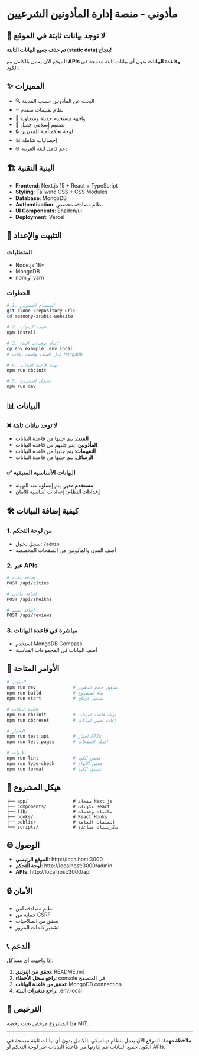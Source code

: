 # مأذوني - منصة إدارة المأذونين الشرعيين

## 🚫 لا توجد بيانات ثابتة في الموقع

**تم حذف جميع البيانات الثابتة (static data) بنجاح!** 

الموقع الآن يعمل بالكامل مع **APIs وقاعدة البيانات** بدون أي بيانات ثابتة مدمجة في الكود.

## ✨ المميزات

- 🔍 البحث عن المأذونين حسب المدينة
- ⭐ نظام تقييمات متقدم
- 📱 واجهة مستخدم حديثة ومتجاوبة
- 🎨 تصميم إسلامي جميل
- 🔒 لوحة تحكم آمنة للمديرين
- 📊 إحصائيات شاملة
- 🌐 دعم كامل للغة العربية

## 🏗️ البنية التقنية

- **Frontend**: Next.js 15 + React + TypeScript
- **Styling**: Tailwind CSS + CSS Modules
- **Database**: MongoDB
- **Authentication**: نظام مصادقة مخصص
- **UI Components**: Shadcn/ui
- **Deployment**: Vercel

## 🚀 التثبيت والإعداد

### المتطلبات
- Node.js 18+
- MongoDB
- npm أو yarn

### الخطوات
```bash
# 1. استنساخ المشروع
git clone <repository-url>
cd mazoony-arabic-website

# 2. تثبيت التبعيات
npm install

# 3. إعداد متغيرات البيئة
cp env.example .env.local
# عدل الملف وأضف بيانات MongoDB

# 4. تهيئة قاعدة البيانات
npm run db:init

# 5. تشغيل المشروع
npm run dev
```

## 📊 البيانات

### ❌ لا توجد بيانات ثابتة
- **المدن**: يتم جلبها من قاعدة البيانات
- **المأذونين**: يتم جلبهم من قاعدة البيانات
- **التقييمات**: يتم جلبها من قاعدة البيانات
- **الرسائل**: يتم جلبها من قاعدة البيانات

### ✅ البيانات الأساسية المتبقية
- **مستخدم مدير**: يتم إنشاؤه عند التهيئة
- **إعدادات النظام**: إعدادات أساسية للأمان

## 🛠️ كيفية إضافة البيانات

### 1. من لوحة التحكم
- سجل دخول: `/admin`
- أضف المدن والمأذونين من الصفحات المخصصة

### 2. عبر APIs
```bash
# إضافة مدينة
POST /api/cities

# إضافة مأذون
POST /api/sheikhs

# إضافة تقييم
POST /api/reviews
```

### 3. مباشرة في قاعدة البيانات
- استخدم MongoDB Compass
- أضف البيانات في المجموعات المناسبة

## 🔧 الأوامر المتاحة

```bash
# التطوير
npm run dev              # تشغيل خادم التطوير
npm run build            # بناء المشروع
npm run start            # تشغيل الإنتاج

# قاعدة البيانات
npm run db:init          # تهيئة قاعدة البيانات
npm run db:reset         # إعادة تعيين البيانات

# الاختبار
npm run test:api         # اختبار APIs
npm run test:pages       # اختبار الصفحات

# الأدوات
npm run lint             # فحص الكود
npm run type-check       # فحص الأنواع
npm run format           # تنسيق الكود
```

## 📁 هيكل المشروع

```
├── app/                 # صفحات Next.js
├── components/          # مكونات React
├── lib/                 # مكتبات وخدمات
├── hooks/               # React Hooks
├── public/              # الملفات العامة
└── scripts/             # سكريبتات مساعدة
```

## 🌐 الوصول

- **الموقع الرئيسي**: http://localhost:3000
- **لوحة التحكم**: http://localhost:3000/admin
- **APIs**: http://localhost:3000/api

## 🔒 الأمان

- نظام مصادقة آمن
- حماية من CSRF
- تحقق من الصلاحيات
- تشفير كلمات المرور

## 📞 الدعم

إذا واجهت أي مشاكل:

1. **تحقق من التوثيق**: README.md
2. **راجع سجل الأخطاء**: console في المتصفح
3. **تحقق من قاعدة البيانات**: MongoDB connection
4. **راجع متغيرات البيئة**: .env.local

## 📄 الترخيص

هذا المشروع مرخص تحت رخصة MIT.

---

**ملاحظة مهمة**: الموقع الآن يعمل بنظام ديناميكي بالكامل بدون أي بيانات ثابتة مدمجة في الكود. جميع البيانات يتم إدارتها من قاعدة البيانات عبر لوحة التحكم أو APIs.
